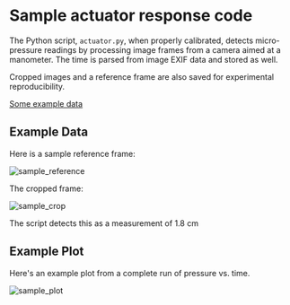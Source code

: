 # Sample actuator response code

The Python script, `actuator.py`, when properly calibrated,
detects micro-pressure readings by processing image frames
from a camera aimed at a manometer.  The time is parsed from
image EXIF data and stored as well.

Cropped images and a reference frame are also saved for experimental
reproducibility.

[Some example data](https://dl.dropbox.com/u/65439/micro-filter/input.tar.gz)

## Example Data
Here is a sample reference frame:

![sample_reference](https://dl.dropbox.com/u/65439/micro-filter/reference_DSC_1348.JPG)

The cropped frame:

![sample_crop](https://dl.dropbox.com/u/65439/micro-filter/cropped_DSC_1348.JPG)

The script detects this as a measurement of 1.8 cm

## Example Plot
Here's an example plot from a complete run of pressure vs. time.

![sample_plot](https://dl.dropbox.com/u/65439/micro-filter/pressure.png)
